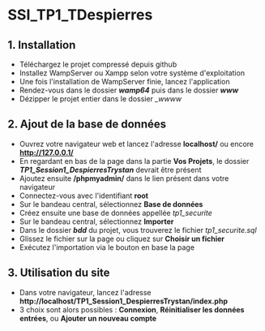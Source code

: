# SSI_TP1_TDespierres

## 1. Installation

- Téléchargez le projet compressé depuis github
- Installez WampServer ou Xampp selon votre système d'exploitation
- Une fois l'installation de WampServer finie, lancez l'application
- Rendez-vous dans le dossier *__wamp64__* puis dans le dossier *__www__*
- Dézipper le projet entier dans le dossier *__wwww_*

## 2. Ajout de la base de données

- Ouvrez votre navigateur web et lancez l'adresse __localhost/__ ou encore __http://127.0.0.1/__
- En regardant en bas de la page dans la partie __Vos Projets__, le dossier __*TP1_Session1_DespierresTrystan*__ devrait être présent
- Ajoutez ensuite __/phpmyadmin/__ dans le lien présent dans votre navigateur
- Connectez-vous avec l'identifiant __root__
- Sur le bandeau central, sélectionnez __Base de données__
- Créez ensuite une base de données appellée *tp1_securite*
- Sur le bandeau central, sélectionnez __Importer__
- Dans le dossier *__bdd__* du projet, vous trouverez le fichier *tp1_securite.sql*
- Glissez le fichier sur la page ou cliquez sur __Choisir un fichier__
- Exécutez l'importation via le bouton en base la page

## 3. Utilisation du site

- Dans votre navigateur, lancez l'adresse __http://localhost/TP1_Session1_DespierresTrystan/index.php__
- 3 choix sont alors possibles : __Connexion__, __Réinitialiser les données entrées__, ou __Ajouter un nouveau compte__
